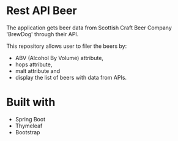 # Rest API Beer

The application gets beer data from Scottish Craft Beer Company 'BrewDog' through their API.

This repository allows user to filer the beers by:

* ABV (Alcohol By Volume) attribute,
* hops attribute,
* malt attribute and
* display the list of beers with data from APIs.

# Built with

* Spring Boot
* Thymeleaf
* Bootstrap

